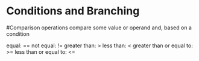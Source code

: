 # Conditions and Branching

#Comparison operations compare some value or operand and, based on a condition

equal: ==
not equal: !=
greater than: >
less than: <
greater than or equal to: >=
less than or equal to: <=





